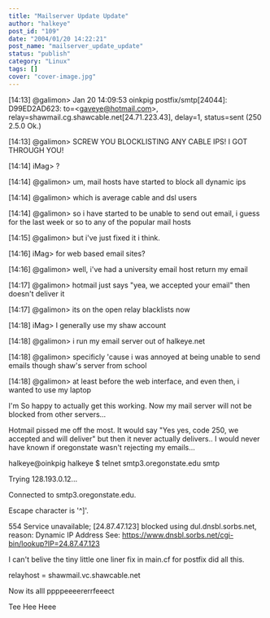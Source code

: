 ```yaml
---
title: "Mailserver Update Update"
author: "halkeye"
post_id: "109"
date: "2004/01/20 14:22:21"
post_name: "mailserver_update_update"
status: "publish"
category: "Linux"
tags: []
cover: "cover-image.jpg"
---
```


[14:13] @galimon&gt; Jan 20 14:09:53 oinkpig postfix/smtp[24044]: D99ED2AD623: to=&lt;gaveye@hotmail.com&gt;, relay=shawmail.cg.shawcable.net[24.71.223.43], delay=1, status=sent (250 2.5.0 Ok.)  

[14:13] @galimon&gt; SCREW YOU BLOCKLISTING ANY CABLE IPS! I GOT THROUGH YOU!  

[14:14] iMag&gt; ?  

[14:14] @galimon&gt; um, mail hosts have started to block all dynamic ips  

[14:14] @galimon&gt; which is average cable and dsl users  

[14:14] @galimon&gt; so i have started to be unable to send out email, i guess for the last week or so to any of the popular mail hosts  

[14:15] @galimon&gt; but i've just fixed it i think.  

[14:16] iMag&gt; for web based email sites?  

[14:16] @galimon&gt; well, i've had a university email host return my email  

[14:17] @galimon&gt; hotmail just says "yea, we accepted your email" then doesn't deliver it  

[14:17] @galimon&gt; its on the open relay blacklists now  

[14:18] iMag&gt; I generally use my shaw account  

[14:18] @galimon&gt; i run my email server out of halkeye.net  

[14:18] @galimon&gt; specificly 'cause i was annoyed at being unable to send emails though shaw's server from school  

[14:18] @galimon&gt; at least before the web interface, and even then, i wanted to use my laptop

I'm So happy to actually get this working. Now my mail server will not be blocked from other servers...   

Hotmail pissed me off the most. It would say "Yes yes, code 250, we accepted and will deliver" but then it never actually delivers.. I would never have known if oregonstate wasn't rejecting my emails...

halkeye@oinkpig halkeye $ telnet smtp3.oregonstate.edu smtp  
  

Trying 128.193.0.12...  
  

Connected to smtp3.oregonstate.edu.  
  

Escape character is '^]'.  
  

554 Service unavailable; [24.87.47.123] blocked using dul.dnsbl.sorbs.net, reason: Dynamic IP Address See: https://www.dnsbl.sorbs.net/cgi-bin/lookup?IP=24.87.47.123  


I can't belive the tiny little one liner fix in main.cf for postfix did all this.  

relayhost = shawmail.vc.shawcable.net

Now its alll ppppeeeererrfeeect

Tee Hee Heee
